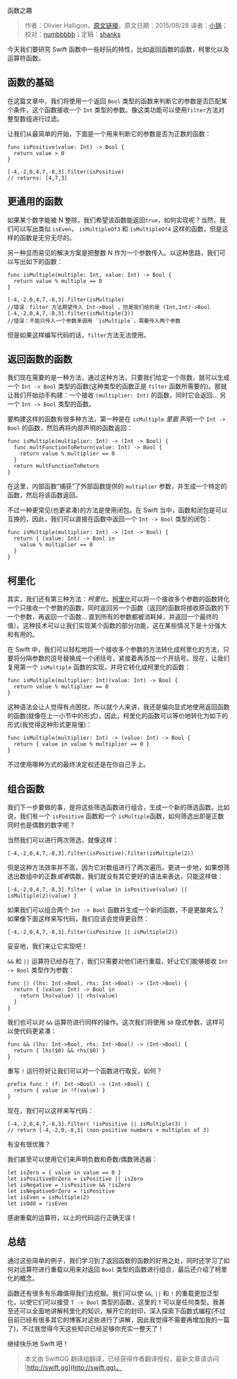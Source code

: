 函数之趣

> 作者：Olivier Halligon，[原文链接](http://alisoftware.github.io/swift/function/operator/2015/08/28/fun-with-functions/)，原文日期：2015/08/28
> 译者：[小锅](http://www.swiftyper.com/)；校对：[numbbbbb](https://github.com/numbbbbb)；定稿：[shanks](http://codebuild.me/)
  








今天我们要研究 Swift 函数中一些好玩的特性，比如返回函数的函数，柯里化以及运算符函数。

## 函数的基础

在这篇文章中，我们将使用一个返回 `Bool` 类型的函数来判断它的参数是否匹配某个条件，这个函数接收一个 `Int` 类型的参数。像这类功能可以使用`filter`方法对整型数组进行过滤。


让我们从最简单的开始，下面是一个用来判断它的参数是否为正数的函数：

    
    func isPositive(value: Int) -> Bool {
      return value > 0
    }
    
    [-4,-2,0,4,7,-8,3].filter(isPositive)
    // returns: [4,7,3]

## 更通用的函数

如果某个数字能被 N 整除，我们希望该函数能返回`true`，如何实现呢？当然，我们可以写出类似 `isEven`， `isMultipleOf3` 和 `isMultipleOf4` 这样的函数，但是这样的函数是无穷无尽的。

另一种显而易见的解决方案是把整数 N 作为一个参数传入。以这种思路，我们可以写出如下的函数：

    
    func isMultiple(multiple: Int, value: Int) -> Bool {
      return value % multiple == 0
    }
    
    [-4,-2,0,4,7,-8,3].filter(isMultiple)
    //错误：filter 方法期望传入 Int->Bool ，但是我们给的是 (Int,Int)->Bool
    [-4,-2,0,4,7,-8,3].filter(isMultiple(3))
    //错误：不能只传入一个参数来调用 `isMultiple`，需要传入两个参数

但是如果这样编写代码的话，`filter`方法无法使用。

## 返回函数的函数

我们现在需要的是一种方法，通过这种方法，只要我们给定一个除数，就可以生成一个 `Int -> Bool` 类型的函数(这种类型的函数正是 `filter` 函数所需要的)。那就让我们开始动手构建：一个接收 `(multiplier: Int)` 的函数，同时它会返回... 另一个 `Int -> Bool` 类型的函数。

要构建这样的函数有很多种方法，第一种是在 `isMultiple` *里面* 声明一个 `Int -> Bool` 的函数，然后再将内部声明的函数返回：

    
    func isMultiple(multiplier: Int) -> (Int -> Bool) {
      func multFunctionToReturn(value: Int) -> Bool {
        return value % multiplier == 0
      }
      return multFunctionToReturn
    }

在这里，内部函数“捕获”了外部函数提供的 `multiplier` 参数，并生成一个特定的函数，然后将该函数返回。

不过一种更常见(也更紧凑)的方法是使用闭包。在 Swift 当中，函数和闭包是可以互换的，因此，我们可以直接在函数中返回一个 `Int -> Bool` 类型的闭包：

    
    func isMultiple(multiplier: Int) -> (Int -> Bool) {
      return { (value: Int) -> Bool in
        value % multiplier == 0
      }
    }

## 柯里化

其实，我们还有第三种方法：*柯里化*。[柯里化](https://en.wikipedia.org/wiki/Currying)可以将一个接收多个参数的函数转化一个只接收一个参数的函数，同时返回另一个函数（返回的函数将接收原函数的下一个参数，再返回一个函数... 直到所有的参数都被消耗掉，并返回一个最终的值）。这种技术可以让我们实现某个函数的部分功能，这在某些情况下是十分强大和有用的。

在 Swift 中，我们可以轻松地将一个接收多个参数的方法转化成柯里化的方法，只要将分隔参数的逗号替换成一个闭括号，紧接着再添加一个开括号。现在，让我们复用第一个 `isMultiple` 函数的实现，并将它转化成柯里化的函数：

    
    func isMultiple(multiplier: Int)(value: Int) -> Bool {
      return value % multiplier == 0
    }

这种语法会让人觉得有点困扰，所以就个人来讲，我还是偏向显式地使用返回函数的函数(就像在上一小节中的形式)，因此，柯里化的函数可以等价地转化为如下的形式(我觉得这种形式更易懂)：

    
    func isMultiple(multiplier: Int) -> (value: Int) -> Bool {
      return { value in value % multiplier == 0 }
    }

不过使用哪种方式的最终决定权还是在你自己手上。

## 组合函数

我们下一步要做的事，是将这些筛选函数进行组合，生成一个新的筛选函数。比如说，我们有一个 `isPositive` 函数和一个 `isMultiple`函数，如何筛选出即是正数同时也是偶数的数字呢？

当然我们可以进行两次筛选，就像这样：

    
    [-4,-2,0,4,7,-8,3].filter(isPositive).filter(isMultiple(2))

但是这种方法效率并不高，因为它对数组进行了两次遍历。更进一步地，如果想筛选出数组中的正数*或者*偶数，我们就没有其它更好的语法来表达，只能这样做：

    
    [-4,-2,0,4,7,-8,3].filter { value in isPositive(value) || isMultiple(2)(value) }

如果我们可以组合两个 `Int -> Bool` 函数并生成一个新的函数，不是更酸爽么？如果像下面这样来写代码，我们应该会觉得更自然：

    
    [-4,-2,0,4,7,-8,3].filter(isPositive || isMultiple(2))

妥妥地，我们来让它实现吧！

`&&` 和 `||` 运算符已经存在了，我们只需要对他们进行重载，好让它们能够接收 `Int -> Bool` 类型作为参数：

    
    func || (lhs: Int->Bool, rhs: Int->Bool) -> (Int->Bool) {
      return { (value: Int) -> Bool in
        return lhs(value) || rhs(value)
      }
    }

我们也可以对 `&&` 运算符进行同样的操作。这次我们将使用 `$0` 隐式参数，这样可以使代码更紧凑：

    
    func && (lhs: Int->Bool, rhs: Int->Bool) -> (Int->Bool) {
      return { lhs($0) && rhs($0) }
    }

重写 `!` 运行符好让我们可以对一个函数进行取反，如何？

    
    prefix func ! (f: Int->Bool) -> (Int->Bool) {
      return { value in !f(value) }
    }

现在，我们可以这样来写代码：

    
    [-4,-2,0,4,7,-8,3].filter( !isPositive || isMultiple(3) )
    // return [-4,-2,0,-8,3] (non-positive numbers + multiples of 3)

有没有很优雅？

我们甚至可以使用它们来声明负数和奇数/偶数筛选器：

    
    let isZero = { value in value == 0 }
    let isPositiveOrZero = isPositive || isZero
    let isNegative = !isPositive && !isZero
    let isNegativeOrZero = !isPositive
    let isEven = isMultiple(2)
    let isOdd = !isEven

感谢重载的运算符，以上的代码运行正确无误！

## 总结

通过这些简单的例子，我们学习到了返回函数的函数的好用之处，同时还学习了如何对运算符进行重载以用来对返回 `Bool` 类型的函数进行组合，最后还介绍了柯里化的概念。

函数还有很多有乐趣值得我们去挖掘。我们可以使 `&&`, `||` 和 `!` 的重载更加泛型化，以使它们可以接受 `T -> Bool` 类型的函数，这里的 `T` 可以是任何类型。我甚至还可以全面地讲解柯里化的知识，解开它的封印，深入探索下函数式编程(不过目前已经有很多其它的博客对这些进行了讲解，因此我觉得不需要再增加我的一篇了)，不过我觉得今天这些知识已经足够你充实一整天了！

继续快乐地 Swift 吧！
> 本文由 SwiftGG 翻译组翻译，已经获得作者翻译授权，最新文章请访问 [http://swift.gg](http://swift.gg)。